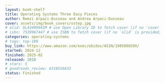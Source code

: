 ```yaml
---
layout: book-shelf
title: Operating Systems Three Easy Pieces
author: Remzi Arpaci-Dusseau and Andrea Arpaci-Dusseau
cover: assets/img/book_covers/ostep.jpg
# olid: OL43499941M # use Open Library ID to fetch cover (if no `cover` is provided)
# isbn: 7539967447 # use ISBN to fetch cover (if no `olid` is provided, dashes are optional)
categories: operating-systems
# tags: top-100
buy_link: https://www.amazon.com/exec/obidos/ASIN/198508659X/
started: 2024-12
finished: 2025-02
released: 2018
# stars: 5
# goodreads_review: 6318556633
status: Finished
---
```

